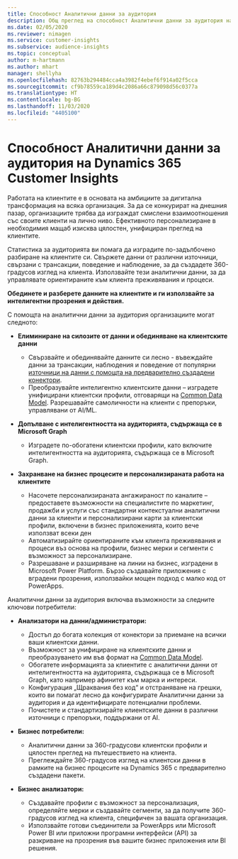 ```yaml
---
title: Способност Аналитични данни за аудитория
description: Общ преглед на способност Аналитични данни за аудитория на Dynamics 365 Customer Insights.
ms.date: 02/05/2020
ms.reviewer: nimagen
ms.service: customer-insights
ms.subservice: audience-insights
ms.topic: conceptual
author: m-hartmann
ms.author: mhart
manager: shellyha
ms.openlocfilehash: 82763b294484cca4a3982f4ebef6f914a02f5cca
ms.sourcegitcommit: cf9b78559ca189d4c2086a66c879098d56c0377a
ms.translationtype: HT
ms.contentlocale: bg-BG
ms.lasthandoff: 11/03/2020
ms.locfileid: "4405100"
---
```

# <a name="dynamics-365-customer-insights-audience-insights-capability"></a>Способност Аналитични данни за аудитория на Dynamics 365 Customer Insights

Работата на клиентите е в основата на амбициите за дигитална трансформация на всяка организация. За да се конкурират на днешния пазар, организациите трябва да изграждат смислени взаимоотношения със своите клиенти на лично ниво. Ефективното персонализиране в необходимия мащаб изисква цялостен, унифициран преглед на клиентите.

Статистика за аудиторията ви помага да изградите по-задълбочено разбиране на клиентите си. Свържете данни от различни източници, свързани с трансакции, поведение и наблюдение, за да създадете 360-градусов изглед на клиента. Използвайте тези аналитични данни, за да управлявате ориентираните към клиента преживявания и процеси.

**Обединете и разберете данните на клиентите и ги използвайте за интелигентни прозрения и действия.**

С помощта на аналитични данни за аудитория организациите могат следното:  

- **Елиминиране на силозите от данни и обединяване на клиентските данни**

  - Свързвайте и обединявайте данните си лесно - въвеждайте данни за трансакции, наблюдения и поведение от популярни [източници на данни с помощта на предварително създадени конектори](data-sources.md).
  - Преобразувайте интелигентно клиентските данни – изградете унифицирани клиентски профили, отговарящи на [Common Data Model](https://docs.microsoft.com/common-data-model/). Разрешавайте самоличности на клиенти с препоръки, управлявани от AI/ML.

- **Допълване с интелигентността на аудиторията, съдържаща се в Microsoft Graph**

  - Изградете по-обогатени клиентски профили, като включите интелигентността на аудиторията, съдържаща се в Microsoft Graph.  

- **Захранване на бизнес процесите и персонализираната работа на клиентите**

  - Насочете персонализираната ангажираност по каналите – предоставете възможности на специалистите по маркетинг, продажби и услуги със стандартни контекстуални аналитични данни за клиенти и персонализирани карти за клиентски профили, включени в бизнес приложенията, които вече използват всеки ден
  - Автоматизирайте ориентираните към клиента преживявания и процеси въз основа на профили, бизнес мерки и сегменти с възможност за персонализиране.
  - Разрешаване и разширяване на линии на бизнес, изградени в Microsoft Power Platform. Бързо създавайте приложения с вградени прозрения, използвайки мощен подход с малко код от PowerApps.  

Аналитични данни за аудитория включва възможности за следните ключови потребители:

- **Анализатори на данни/администратори:**

  - Достъп до богата колекция от конектори за приемане на всички ваши клиентски данни.
  - Възможност за унифициране на клиентските данни и преобразуването им във формат на [Common Data Model](https://docs.microsoft.com/common-data-model/).
  - Обогатете информацията за клиентите с аналитични данни от интелигентността на аудиторията, съдържаща се в Microsoft Graph, като например афинитет към марка и интереси.
  - Конфигурация „Щраквания без код“ и отстраняване на грешки, които ви помагат лесно да конфигурирате Аналитични данни за аудитория и да идентифицирате потенциални проблеми.
  - Почистете и стандартизирайте клиентските данни в различни източници с препоръки, поддържани от AI.  

- **Бизнес потребители:**

  - Аналитични данни за 360-градусови клиентски профили и цялостен преглед на пътешествието на клиента.
  - Преглеждайте 360-градусов изглед на клиентски данни в рамките на бизнес процесите на Dynamics 365 с предварително създадени пакети.

- **Бизнес анализатори:**

  - Създавайте профили с възможност за персонализация, определяйте мерки и създавайте сегменти, за да получите 360-градусов изглед на клиента, специфичен за вашата организация.  
  - Използвайте готови съединители за PowerApps или Microsoft Power BI или приложни програмни интерфейси (API) за разкриване на прозрения във вашите бизнес приложения или BI решения.  
